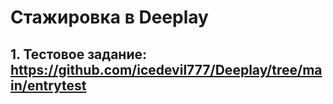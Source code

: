 # Стажировка в Deeplay
## 1. Тестовое задание: https://github.com/icedevil777/Deeplay/tree/main/entrytest
